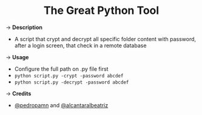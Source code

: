 <h1 align="center">The Great Python Tool </h1>

&rarr; __Description__ 
* A script that crypt and decrypt all specific folder content with password, after a login screen, that check in a remote database

&rarr; __Usage__ 
* Configure the full path on .py file first
* ```python script.py -crypt -password abcdef```
* ```python script.py -decrypt -password abcdef```

&rarr; __Credits__ 
* [@pedropamn](http://github.com/pedropamn) and [@alcantaralbeatriz](http://github.com/alcantaralbeatriz)

